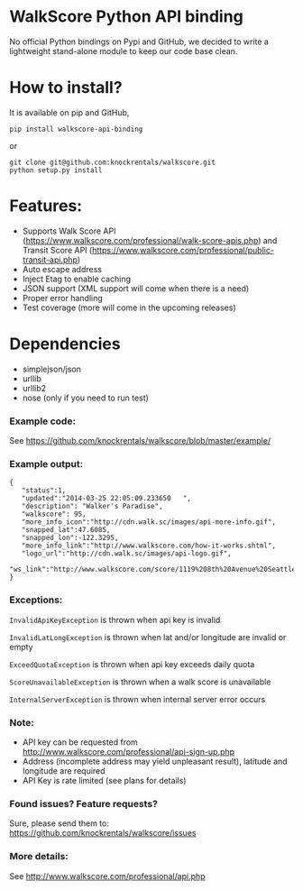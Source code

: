 # WalkScore Python API binding
No official Python bindings on Pypi and GitHub, we decided to write a lightweight stand-alone module to keep our code base clean.

# How to install?
It is available on pip and GitHub,

```
pip install walkscore-api-binding
```

or
```
git clone git@github.com:knockrentals/walkscore.git
python setup.py install
```

# Features:
- Supports Walk Score API (https://www.walkscore.com/professional/walk-score-apis.php) and Transit Score API (https://www.walkscore.com/professional/public-transit-api.php)
- Auto escape address
- Inject Etag to enable caching
- JSON support (XML support will come when there is a need)
- Proper error handling
- Test coverage (more will come in the upcoming releases)

# Dependencies
- simplejson/json
- urllib
- urllib2
- nose (only if you need to run test)

### Example code:
See https://github.com/knockrentals/walkscore/blob/master/example/

### Example output:
```
{
   "status":1,
   "updated":"2014-03-25 22:05:09.233650   ",
   "description": "Walker's Paradise",
   "walkscore": 95,
   "more_info_icon":"http://cdn.walk.sc/images/api-more-info.gif",
   "snapped_lat":47.6085,
   "snapped_lon":-122.3295,
   "more_info_link":"http://www.walkscore.com/how-it-works.shtml",
   "logo_url":"http://cdn.walk.sc/images/api-logo.gif",
   "ws_link":"http://www.walkscore.com/score/1119%208th%20Avenue%20Seattle%20WA%2098101/lat=47.6085/lng=-122.3295"
}
```

### Exceptions:
```InvalidApiKeyException``` is thrown when api key is invalid

```InvalidLatLongException``` is thrown when lat and/or longitude are invalid or empty

```ExceedQuotaException``` is thrown when api key exceeds daily quota

```ScoreUnavailableException``` is thrown when a walk score is unavailable

```InternalServerException``` is thrown when internal server error occurs


### Note:
- API key can be requested from http://www.walkscore.com/professional/api-sign-up.php
- Address (incomplete address may yield unpleasant result), latitude and longitude are required
- API Key is rate limited (see plans for details)

### Found issues? Feature requests?
Sure, please send them to: https://github.com/knockrentals/walkscore/issues

### More details:
See http://www.walkscore.com/professional/api.php
